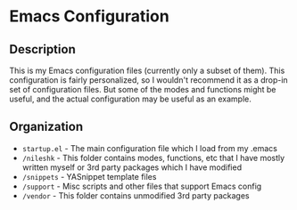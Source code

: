 Emacs Configuration
===================

Description
-----------

This is my Emacs configuration files (currently only a subset of
them).  This configuration is fairly personalized, so I wouldn't
recommend it as a drop-in set of configuration files.  But some of the
modes and functions might be useful, and the actual configuration may
be useful as an example.
    
Organization
------------

* `startup.el` - The main configuration file which I load from my .emacs
* `/nileshk` - This folder contains modes, functions, etc that I have
  mostly written myself or 3rd party packages which I have modified
* `/snippets` - YASnippet template files
* `/support` - Misc scripts and other files that support Emacs config
* `/vendor` - This folder contains unmodified 3rd party packages
